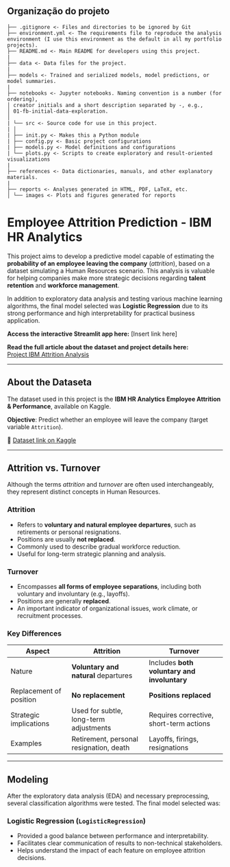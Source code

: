 ## Organização do projeto

```
├── .gitignore <- Files and directories to be ignored by Git
├── environment.yml <- The requirements file to reproduce the analysis environment (I use this environment as the default in all my portfolio projects).
├── README.md <- Main README for developers using this project.
|
├── data <- Data files for the project.
|
├── models <- Trained and serialized models, model predictions, or model summaries.
|
├── notebooks <- Jupyter notebooks. Naming convention is a number (for ordering),
│ creator initials and a short description separated by -, e.g.,
│ 01-fb-initial-data-exploration.
│
| └── src <- Source code for use in this project.
| │
| ├── init.py <- Makes this a Python module
| ├── config.py <- Basic project configurations
| ├── models.py <- Model definitions and configurations
| └── plots.py <- Scripts to create exploratory and result-oriented visualizations
|
├── references <- Data dictionaries, manuals, and other explanatory materials.
|
├── reports <- Analyses generated in HTML, PDF, LaTeX, etc.
│ └── images <- Plots and figures generated for reports
```


# Employee Attrition Prediction - IBM HR Analytics

This project aims to develop a predictive model capable of estimating the **probability of an employee leaving the company** (*attrition*), based on a dataset simulating a Human Resources scenario. This analysis is valuable for helping companies make more strategic decisions regarding **talent retention** and **workforce management**.

In addition to exploratory data analysis and testing various machine learning algorithms, the final model selected was **Logistic Regression** due to its strong performance and high interpretability for practical business application.

**Access the interactive Streamlit app here:** [Insert link here]

**Read the full article about the dataset and project details here:**  
[Project IBM Attrition Analysis](https://impossible-gondola-c84.notion.site/Project-IBM-attrition-214ffb9f9866807fb05ef42a1ee375a7)

---

## About the Dataseta

The dataset used in this project is the **IBM HR Analytics Employee Attrition & Performance**, available on Kaggle.

**Objective**: Predict whether an employee will leave the company (target variable `Attrition`).

📁 [Dataset link on Kaggle](https://www.kaggle.com/datasets/pavansubhasht/ibm-hr-analytics-attrition-dataset/data)

---

## Attrition vs. Turnover

Although the terms *attrition* and *turnover* are often used interchangeably, they represent distinct concepts in Human Resources.

### Attrition

- Refers to **voluntary and natural employee departures**, such as retirements or personal resignations.
- Positions are usually **not replaced**.
- Commonly used to describe gradual workforce reduction.
- Useful for long-term strategic planning and analysis.

### Turnover

- Encompasses **all forms of employee separations**, including both voluntary and involuntary (e.g., layoffs).
- Positions are generally **replaced**.
- An important indicator of organizational issues, work climate, or recruitment processes.

### Key Differences

| Aspect                   | Attrition                                   | Turnover                                     |
|--------------------------|---------------------------------------------|----------------------------------------------|
| Nature                   | **Voluntary and natural** departures        | Includes **both voluntary and involuntary**  |
| Replacement of position  | **No replacement**                           | **Positions replaced**                        |
| Strategic implications   | Used for subtle, long-term adjustments      | Requires corrective, short-term actions      |
| Examples                 | Retirement, personal resignation, death     | Layoffs, firings, resignations                |

---

## Modeling

After the exploratory data analysis (EDA) and necessary preprocessing, several classification algorithms were tested. The final model selected was:

### **Logistic Regression (`LogisticRegression`)**

- Provided a good balance between performance and interpretability.
- Facilitates clear communication of results to non-technical stakeholders.
- Helps understand the impact of each feature on employee attrition decisions.

